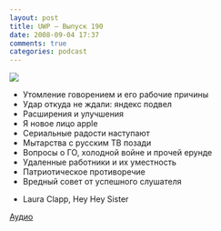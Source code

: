 ```yaml
---
layout: post
title: UWP – Выпуск 190
date: 2008-09-04 17:37
comments: true
categories: podcast
---
```

![](https://podcast.umputun.com/images/uwp/uwp190.png)


- Утомление говорением и его рабочие причины
- Удар откуда не ждали: яндекс подвел
- Расширения и улучшения
- Я новое лицо apple
- Сериальные радости наступают
- Мытарства с русским ТВ позади
- Вопросы о ГО, холодной войне и прочей ерунде
- Удаленные работники и их уместность
- Патриотическое противоречие
- Вредный совет от успешного слушателя


* Laura Clapp, Hey Hey Sister

[Аудио](https://podcast.umputun.com/media/ump_podcast190.mp3)
<audio src="https://podcast.umputun.com/media/ump_podcast190.mp3" preload="none">